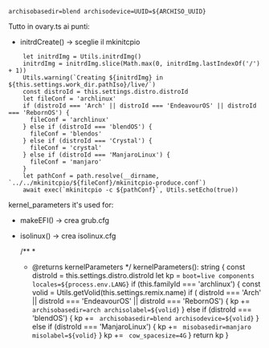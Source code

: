 ```
archisobasedir=blend archisodevice=UUID=${ARCHISO_UUID}
```

Tutto in ovary.ts ai punti:

* initrdCreate() 
        -> sceglie il mkinitcpio
```
    let initrdImg = Utils.initrdImg()
    initrdImg = initrdImg.slice(Math.max(0, initrdImg.lastIndexOf('/') + 1))
    Utils.warning(`Creating ${initrdImg} in ${this.settings.work_dir.pathIso}/live/`)
    const distroId = this.settings.distro.distroId
    let fileConf = 'archlinux'
    if (distroId === 'Arch' || distroId === 'EndeavourOS' || distroId === 'RebornOS') {
      fileConf = 'archlinux'
    } else if (distroId === 'blendOS') {
      fileConf = 'blendos'
    } else if (distroId === 'Crystal') {
      fileConf = 'crystal'
    } else if (distroId === 'ManjaroLinux') {
      fileConf = 'manjaro'
    }
    let pathConf = path.resolve(__dirname, `../../mkinitcpio/${fileConf}/mkinitcpio-produce.conf`)
    await exec(`mkinitcpio -c ${pathConf}`, Utils.setEcho(true))
```



kernel_parameters it's used for:
* makeEFI()  -> crea grub.cfg
* isolinux() -> crea isolinux.cfg

  /**
   * 
   * @returns kernelParameters
   */
  kernelParameters(): string {
    const distroId = this.settings.distro.distroId
    let kp = `boot=live components locales=${process.env.LANG}`
    if (this.familyId === 'archlinux') {
      const volid = Utils.getVolid(this.settings.remix.name)
      if ( distroId === 'Arch' || distroId === 'EndeavourOS' || distroId === 'RebornOS') {
        kp += ` archisobasedir=arch archisolabel=${volid}`
      } else if (distroId === 'blendOS') {
        kp += ` archisobasedir=blend archisodevice=${volid}`
      } else if (distroId === 'ManjaroLinux') {
        kp += ` misobasedir=manjaro misolabel=${volid}`
      }
      kp +=  ` cow_spacesize=4G`
    }
    return kp
  }
